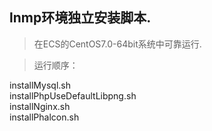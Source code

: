 ## lnmp环境独立安装脚本.

> 在ECS的CentOS7.0-64bit系统中可靠运行.

> 运行顺序：

 installMysql.sh  
 installPhpUseDefaultLibpng.sh  
 installNginx.sh  
 installPhalcon.sh  
